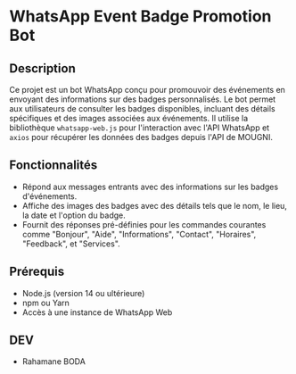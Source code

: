 # WhatsApp Event Badge Promotion Bot

## Description

Ce projet est un bot WhatsApp conçu pour promouvoir des événements en envoyant des informations sur des badges personnalisés. Le bot permet aux utilisateurs de consulter les badges disponibles, incluant des détails spécifiques et des images associées aux événements. Il utilise la bibliothèque `whatsapp-web.js` pour l'interaction avec l'API WhatsApp et `axios` pour récupérer les données des badges depuis l'API de MOUGNI.

## Fonctionnalités

- Répond aux messages entrants avec des informations sur les badges d'événements.
- Affiche des images des badges avec des détails tels que le nom, le lieu, la date et l'option du badge.
- Fournit des réponses pré-définies pour les commandes courantes comme "Bonjour", "Aide", "Informations", "Contact", "Horaires", "Feedback", et "Services".

## Prérequis

- Node.js (version 14 ou ultérieure)
- npm ou Yarn
- Accès à une instance de WhatsApp Web

## DEV

- Rahamane BODA